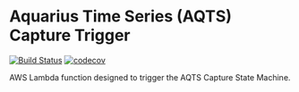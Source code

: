 # Aquarius Time Series (AQTS) Capture Trigger
[![Build Status](https://travis-ci.org/usgs/aqts-capture-trigger.svg?branch=master)](https://travis-ci.org/usgs/aqts-capture-trigger)
[![codecov](https://codecov.io/gh/usgs/aqts-capture-trigger/branch/master/graph/badge.svg)](https://codecov.io/gh/usgs/aqts-capture-trigger)

AWS Lambda function designed to trigger the AQTS Capture State Machine.
